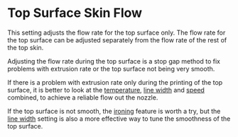 Top Surface Skin Flow
====
This setting adjusts the flow rate for the top surface only. The flow rate for the top surface can be adjusted separately from the flow rate of the rest of the top skin.

Adjusting the flow rate during the top surface is a stop gap method to fix problems with extrusion rate or the top surface not being very smooth.

If there is a problem with extrusion rate only during the printing of the top surface, it is better to look at the [temperature](material_print_temperature.md), [line width](../experimental/roofing_line_width.md) and [speed](../speed/speed_roofing.md) combined, to achieve a reliable flow out the nozzle.

If the top surface is not smooth, the [ironing](../top_bottom/ironing_enabled.md) feature is worth a try, but the [line width](../experimental/roofing_line_width.md) setting is also a more effective way to tune the smoothness of the top surface.